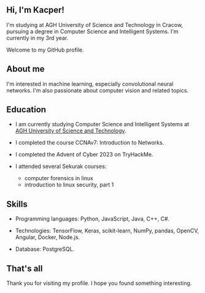 ## Hi, I'm Kacper!

I'm studying at AGH University of Science and Technology in Cracow, pursuing a degree in Computer Science and Intelligent Systems. I'm currently in my 3rd year.

Welcome to my GitHub profile.

## About me

I'm interested in machine learning, especially convolutional neural networks. I'm also passionate about computer vision and related topics.

## Education

- I am currently studying Computer Science and Intelligent Systems at [AGH University of Science and Technology](https://www.agh.edu.pl).

- I completed the course CCNAv7: Introduction to Networks.
- I completed the Advent of Cyber 2023 on TryHackMe.
- I attended several Sekurak courses:
  - computer forensics in linux
  - introduction to linux security, part 1

## Skills

- Programming languages: Python, JavaScript, Java, C++, C#.

- Technologies: TensorFlow, Keras, scikit-learn, NumPy, pandas, OpenCV, Angular, Docker, Node.js.

- Database: PostgreSQL.

## That's all

Thank you for visiting my profile. I hope you found something interesting.
